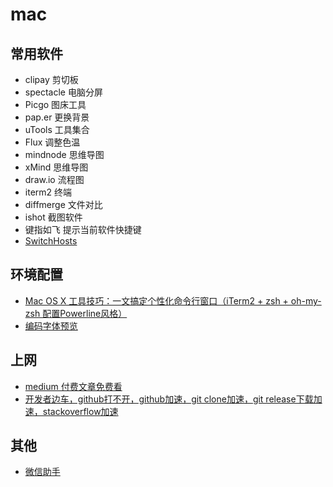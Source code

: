# mac

## 常用软件

- clipay 剪切板
- spectacle 电脑分屏
- Picgo 图床工具
- pap.er 更换背景
- uTools 工具集合
- Flux 调整色温
- mindnode 思维导图
- xMind 思维导图
- draw.io 流程图
- iterm2 终端
- diffmerge 文件对比
- ishot 截图软件
- 键指如飞 提示当前软件快捷键
- [SwitchHosts](https://oldj.github.io/SwitchHosts/)

## 环境配置

- [Mac OS X 工具技巧：一文搞定个性化命令行窗口（iTerm2 + zsh + oh-my-zsh 配置Powerline风格）](https://blog.csdn.net/mickjoust/article/details/82289497)
- [编码字体预览](https://www.programmingfonts.org/)

## 上网

- [medium 付费文章免费看](https://www.jianshu.com/p/e61ac8aecae8)
- [开发者边车，github打不开，github加速，git clone加速，git release下载加速，stackoverflow加速](https://github.com/docmirror/dev-sidecar)

## 其他

- [微信助手](https://github.com/lmk123/oh-my-wechat)